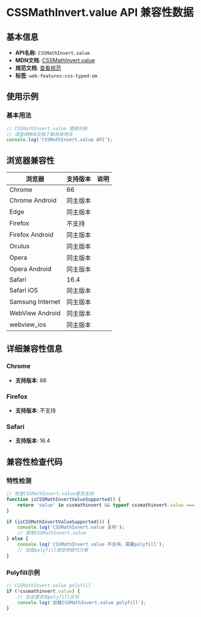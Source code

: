 # CSSMathInvert.value API 兼容性数据

## 基本信息

- **API名称**: `CSSMathInvert.value`
- **MDN文档**: [CSSMathInvert.value](https://developer.mozilla.org/docs/Web/API/CSSMathInvert/value)
- **规范文档**: [查看规范](https://drafts.css-houdini.org/css-typed-om/#dom-cssmathinvert-value)
- **标签**: `web-features:css-typed-om`

## 使用示例

### 基本用法

```javascript
// CSSMathInvert.value 使用示例
// 请查阅MDN文档了解具体用法
console.log('CSSMathInvert.value API');
```

## 浏览器兼容性

| 浏览器 | 支持版本 | 说明 |
|--------|----------|------|
| Chrome | 66 |  |
| Chrome Android | 同主版本 |  |
| Edge | 同主版本 |  |
| Firefox | 不支持 |  |
| Firefox Android | 同主版本 |  |
| Oculus | 同主版本 |  |
| Opera | 同主版本 |  |
| Opera Android | 同主版本 |  |
| Safari | 16.4 |  |
| Safari iOS | 同主版本 |  |
| Samsung Internet | 同主版本 |  |
| WebView Android | 同主版本 |  |
| webview_ios | 同主版本 |  |

## 详细兼容性信息

### Chrome

- **支持版本**: 66

### Firefox

- **支持版本**: 不支持

### Safari

- **支持版本**: 16.4

## 兼容性检查代码

### 特性检测

```javascript
// 检查CSSMathInvert.value是否支持
function isCSSMathInvertValueSupported() {
    return 'value' in cssmathinvert && typeof cssmathinvert.value === 'function';
}

if (isCSSMathInvertValueSupported()) {
    console.log('CSSMathInvert.value 支持');
    // 使用CSSMathInvert.value
} else {
    console.log('CSSMathInvert.value 不支持，需要polyfill');
    // 加载polyfill或使用替代方案
}
```

### Polyfill示例

```javascript
// CSSMathInvert.value polyfill
if (!cssmathinvert.value) {
    // 在这里添加polyfill实现
    console.log('加载CSSMathInvert.value polyfill');
}
```

